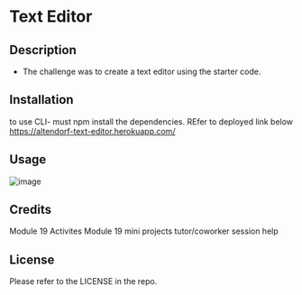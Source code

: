 # Text Editor

## Description

- The challenge was to create a text editor using the starter code.

## Installation

to use CLI- must npm install the dependencies.
REfer to deployed link below
https://altendorf-text-editor.herokuapp.com/


## Usage

![image](https://github.com/tonialtendorf/new-text-editor/assets/117392154/9db374f2-d693-43a4-8352-fe5f0517c633)


## Credits

Module 19 Activites
Module 19 mini projects
tutor/coworker session help

## License

Please refer to the LICENSE in the repo.

